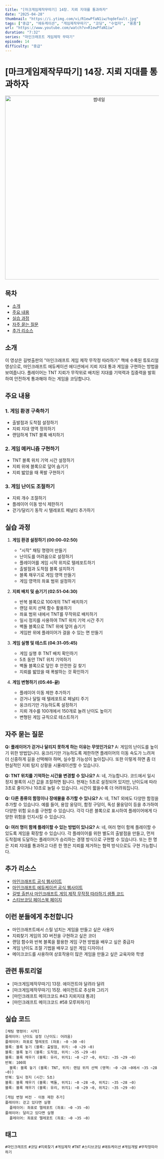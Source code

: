 ```yaml
---
title: "[마크게임제작무따기] 14장. 지뢰 지대를 통과하자"
date: "2025-04-28"
thumbnail: "https://i.ytimg.com/vi/R1ewPfaN1iw/hqdefault.jpg"
tags: ["중급", "에듀케이션", "게임제작무따기", "코딩", "수업자", "롱폼"]
url: "https://www.youtube.com/watch?v=R1ewPfaN1iw"
duration: "7:32"
series: "마인크래프트 게임제작 무따기"
episode: 14
difficulty: "중급"
---
```


# [마크게임제작무따기] 14장. 지뢰 지대를 통과하자

<div align="center">
<img src="https://i.ytimg.com/vi/R1ewPfaN1iw/hqdefault.jpg" alt="썸네일" width="600"/>
</div>

## 목차
- [소개](#소개)
- [주요 내용](#주요-내용)
- [실습 과정](#실습-과정)
- [자주 묻는 질문](#자주-묻는-질문)
- [추가 리소스](#추가-리소스)

## 소개
이 영상은 길벗출판의 "마인크래프트 게임 제작 무작정 따라하기" 책에 수록된 튜토리얼 영상으로, 마인크래프트 에듀케이션 에디션에서 지뢰 지대 통과 게임을 구현하는 방법을 보여줍니다. 플레이어는 TNT 지뢰가 무작위로 배치된 지대를 기억력과 집중력을 발휘하여 안전하게 통과해야 하는 게임을 코딩합니다.

## 주요 내용

### 1. 게임 환경 구축하기
- 출발점과 도착점 설정하기
- 지뢰 지대 영역 정의하기
- 랜덤하게 TNT 블록 배치하기

### 2. 게임 메커니즘 구현하기
- TNT 블록 위치 기억 시간 설정하기
- 지뢰 위에 블록으로 덮어 숨기기
- 지뢰 밟았을 때 폭발 구현하기

### 3. 게임 난이도 조절하기
- 지뢰 개수 조절하기
- 플레이어 이동 방식 제한하기
- 걷기/달리기 동작 시 텔레포트 페널티 추가하기

## 실습 과정

1. **게임 환경 설정하기 (00:00-02:50)**
   - "시작" 채팅 명령어 만들기
   - 난이도를 어려움으로 설정하기
   - 플레이어를 게임 시작 위치로 텔레포트하기
   - 출발점과 도착점 블록 설치하기
   - 블록 채우기로 게임 영역 만들기
   - 게임 영역의 좌표 범위 설정하기

2. **지뢰 배치 및 숨기기 (02:51-04:30)**
   - 반복 블록으로 100개의 TNT 배치하기
   - 랜덤 위치 선택 함수 활용하기
   - 좌표 범위 내에서 TNT를 무작위로 배치하기
   - 일시 정지를 사용하여 TNT 위치 기억 시간 주기
   - 벽돌 블록으로 TNT 위에 덮어 숨기기
   - 게임판 위에 플레이어가 걸을 수 있는 면 만들기

3. **게임 실행 및 테스트 (04:31-05:45)**
   - 게임 실행 후 TNT 배치 확인하기
   - 5초 동안 TNT 위치 기억하기
   - 벽돌 블록으로 덮인 후 안전한 길 찾기
   - 지뢰를 밟았을 때 폭발하는 것 확인하기

4. **게임 변형하기 (05:46-끝)**
   - 플레이어 이동 제한 추가하기
   - 걷거나 달릴 때 텔레포트로 페널티 주기
   - 웅크리기만 가능하도록 설정하기
   - 지뢰 개수를 100개에서 150개로 늘려 난이도 높이기
   - 변형된 게임 규칙으로 테스트하기

## 자주 묻는 질문

**Q: 플레이어가 걷거나 달리지 못하게 하는 이유는 무엇인가요?**
A: 게임의 난이도를 높이기 위한 방법입니다. 웅크리기만 가능하도록 제한하면 플레이어의 이동 속도가 느려져 더 신중하게 길을 선택해야 하며, 실수할 가능성이 높아집니다. 또한 이렇게 하면 좀 더 현실적인 지뢰 탐지 상황을 시뮬레이션할 수 있습니다.

**Q: TNT 위치를 기억하는 시간을 변경할 수 있나요?**
A: 네, 가능합니다. 코드에서 일시 정지 블록의 시간 값을 조절하면 됩니다. 현재는 5초로 설정되어 있지만, 난이도에 따라 3초로 줄이거나 10초로 늘릴 수 있습니다. 시간이 짧을수록 더 어려워집니다.

**Q: 다른 종류의 함정이나 장애물을 추가할 수 있나요?**
A: 네, TNT 외에도 다양한 함정을 추가할 수 있습니다. 예를 들어, 용암 웅덩이, 함정 구덩이, 독성 물웅덩이 등을 추가하여 다양한 위험 요소를 구현할 수 있습니다. 각각 다른 블록으로 표시하여 플레이어에게 다양한 위험을 인지시킬 수 있습니다.

**Q: 여러 명이 함께 플레이할 수 있는 방법이 있나요?**
A: 네, 여러 명이 함께 플레이할 수 있도록 게임을 확장할 수 있습니다. 각 플레이어를 위한 별도의 출발점을 만들고, 먼저 도착점에 도달하는 플레이어가 승리하는 경쟁 방식으로 구현할 수 있습니다. 또는 한 명은 지뢰 지대를 통과하고 다른 한 명은 지뢰를 제거하는 협력 방식으로도 구현 가능합니다.

## 추가 리소스
- [마인크래프트 공식 웹사이트](https://www.minecraft.net/)
- [마인크래프트 에듀케이션 공식 웹사이트](https://education.minecraft.net/)
- [길벗 출판사 마인크래프트 게임 제작 무작정 따라하기 샘플 코드](https://www.gilbut.co.kr/)
- [스티브코딩 페이스북 페이지](https://www.facebook.com/stvcoding/)

## 이런 분들에게 추천합니다
- 마인크래프트에서 스릴 넘치는 게임을 만들고 싶은 사용자
- 지뢰찾기 게임의 3D 버전을 구현하고 싶은 코더
- 랜덤 함수와 반복 블록을 활용한 게임 구현 방법을 배우고 싶은 중급자
- 게임 난이도 조절 기법을 배우고 싶은 게임 디자이너
- 메이크코드를 사용하여 상호작용이 많은 게임을 만들고 싶은 교육자와 학생

## 관련 튜토리얼
- [마크게임제작무따기] 13장. 에이전트야 달려라 달려
- [마크게임제작무따기] 15장. 에이전트로 추상화 그리기
- [마인크래프트 메이크코드 #43 지뢰지대 통과]
- [마인크래프트 메이크코드 #58 모루피하기]

## 실습 코드
```
[채팅 명령어: 시작]
플레이어: 난이도 설정 (난이도: 어려움)
플레이어: 좌표로 텔레포트 (좌표: ~0 ~30 ~0)
블록: 블록 놓기 (블록: 출발점, 위치: ~0 ~29 ~0)
블록: 블록 놓기 (블록: 도착점, 위치: ~35 ~29 ~0)
블록: 블록 채우기 (블록: 유리, 위치1: ~0 ~27 ~0, 위치2: ~35 ~29 ~0)
반복: 100회
  블록: 블록 놓기 (블록: TNT, 위치: 랜덤 위치 선택 (영역: ~0 ~28 ~0에서 ~35 ~28 ~0))
반복: 일시 정지 (시간: 5초)
블록: 블록 채우기 (블록: 벽돌, 위치1: ~0 ~28 ~0, 위치2: ~35 ~28 ~0)
블록: 블록 채우기 (블록: 유리, 위치1: ~0 ~29 ~0, 위치2: ~35 ~29 ~0)

[게임 변형 버전 - 이동 제한 추가]
플레이어: 걷고 있다면 실행
  플레이어: 좌표로 텔레포트 (좌표: ~0 ~35 ~0)
플레이어: 달리고 있다면 실행
  플레이어: 좌표로 텔레포트 (좌표: ~0 ~35 ~0)
```

## 태그
`#마인크래프트` `#코딩` `#지뢰찾기` `#게임제작` `#TNT` `#스티브코딩` `#에듀케이션` `#게임개발` `#무작정따라하기`